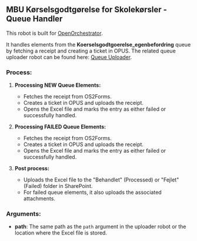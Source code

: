 ## MBU Kørselsgodtgørelse for Skolekørsler - Queue Handler

This robot is built for [OpenOrchestrator](https://github.com/itk-dev-rpa/OpenOrchestrator).

It handles elements from the **Koerselsgodtgoerelse_egenbefordring** queue by fetching a receipt and creating a ticket in OPUS. The related queue uploader robot can be found here: [Queue Uploader](https://github.com/AAK-MBU/MBU_Koerselsgodtgoerelse_Skolekoersler_Queue_Uploader).

### Process:

1. **Processing NEW Queue Elements:**
    - Fetches the receipt from OS2Forms.
    - Creates a ticket in OPUS and uploads the receipt.
    - Opens the Excel file and marks the entry as either failed or successfully handled.

2. **Processing FAILED Queue Elements:**
    - Fetches the receipt from OS2Forms.
    - Creates a ticket in OPUS and uploads the receipt.
    - Opens the Excel file and marks the entry as either failed or successfully handled.

3. **Post process:**
    - Uploads the Excel file to the "Behandlet" (Processed) or "Fejlet" (Failed) folder in SharePoint.
    - For failed queue elements, it also uploads the associated attachments.

### Arguments:

- **path**: The same path as the `path` argument in the uploader robot or the location where the Excel file is stored.
